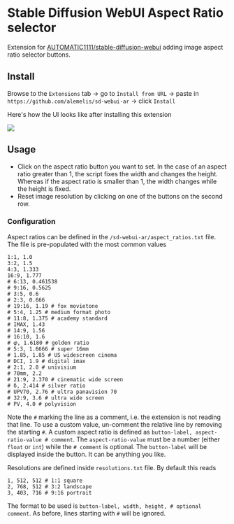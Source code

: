 # Stable Diffusion WebUI Aspect Ratio selector

Extension for [AUTOMATIC1111/stable-diffusion-webui](https://github.com/AUTOMATIC1111/stable-diffusion-webui.git) adding image aspect ratio selector buttons.

## Install

Browse to the `Extensions` tab -> go to `Install from URL` -> paste in `https://github.com/alemelis/sd-webui-ar` -> click `Install`


Here's how the UI looks like after installing this extension

![](https://user-images.githubusercontent.com/4661737/216992603-7ca1b3d0-6317-4579-a4b0-68991e8ced45.png)

## Usage

- Click on the aspect ratio button you want to set. In the case of an aspect ratio greater than 1, the script fixes the width and changes the height. Whereas if the aspect ratio is smaller than 1, the width changes while the height is fixed.
- Reset image resolution by clicking on one of the buttons on the second row.

### Configuration

Aspect ratios can be defined in the `/sd-webui-ar/aspect_ratios.txt` file. The file is pre-populated with the most common values

```
1:1, 1.0
3:2, 1.5
4:3, 1.333
16:9, 1.777
# 6:13, 0.461538
# 9:16, 0.5625
# 3:5, 0.6
# 2:3, 0.666
# 19:16, 1.19 # fox movietone
# 5:4, 1.25 # medium format photo
# 11:8, 1.375 # academy standard
# IMAX, 1.43
# 14:9, 1.56
# 16:10, 1.6
# 𝜑, 1.6180 # golden ratio
# 5:3, 1.6666 # super 16mm
# 1.85, 1.85 # US widescreen cinema
# DCI, 1.9 # digital imax
# 2:1, 2.0 # univisium
# 70mm, 2.2
# 21:9, 2.370 # cinematic wide screen
# δ, 2.414 # silver ratio
# UPV70, 2.76 # ultra panavision 70
# 32:9, 3.6 # ultra wide screen
# PV, 4.0 # polyvision
```

Note the `#` marking the line as a comment, i.e. the extension is not reading that line. To use a custom value, un-comment the relative line by removing the starting `#`. 
A custom aspect ratio is defined as `button-label, aspect-ratio-value # comment`. The `aspect-ratio-value` must be a number (either `float` or `int`) while the `# comment` is optional.
The `button-label` will be displayed inside the button. It can be anything you like.

Resolutions are defined inside `resolutions.txt` file. By default this reads

```
1, 512, 512 # 1:1 square
2, 768, 512 # 3:2 landscape
3, 403, 716 # 9:16 portrait 
```

The format to be used is `button-label, width, height, # optional comment`. As before, lines starting with `#` will be ignored.